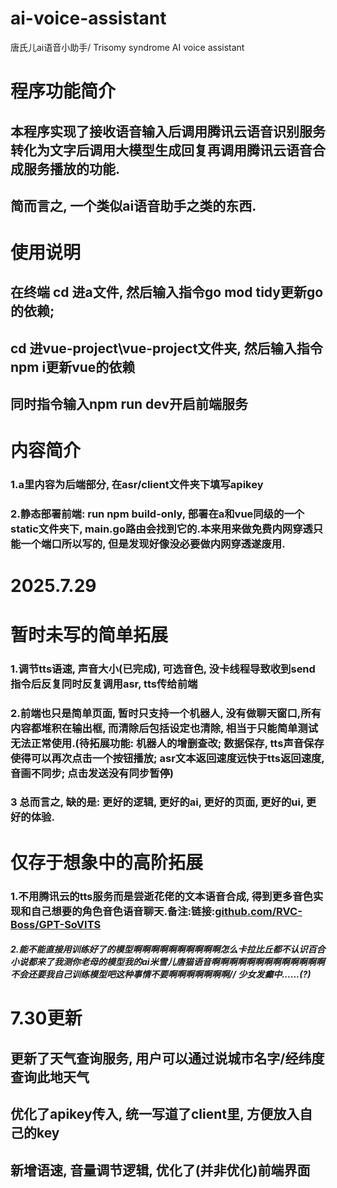 # ai-voice-assistant
唐氏儿ai语音小助手/ Trisomy syndrome AI voice assistant

# 程序功能简介
## 本程序实现了接收语音输入后调用腾讯云语音识别服务转化为文字后调用大模型生成回复再调用腾讯云语音合成服务播放的功能.
## 简而言之, 一个类似ai语音助手之类的东西.

# 使用说明
## 在终端 cd 进a文件, 然后输入指令go mod tidy更新go的依赖;
## cd 进vue-project\vue-project文件夹, 然后输入指令npm i更新vue的依赖
## 同时指令输入npm run dev开启前端服务

# 内容简介
### 1.a里内容为后端部分, 在asr/client文件夹下填写apikey
### 2.静态部署前端: run npm build-only, 部署在a和vue同级的一个static文件夹下, main.go路由会找到它的.本来用来做免费内网穿透只能一个端口所以写的, 但是发现好像没必要做内网穿透遂废用.

# 2025.7.29
# 暂时未写的简单拓展
### 1.调节tts语速, 声音大小(已完成), 可选音色, 没卡线程导致收到send指令后反复同时反复调用asr, tts传给前端
### 2.前端也只是简单页面, 暂时只支持一个机器人, 没有做聊天窗口,所有内容都堆积在输出框, 而清除后包括设定也清除, 相当于只能简单测试无法正常使用.(待拓展功能: 机器人的增删查改; 数据保存, tts声音保存使得可以再次点击一个按钮播放; asr文本返回速度远快于tts返回速度, 音画不同步; 点击发送没有同步暂停)
### 3 总而言之, 缺的是: 更好的逻辑, 更好的ai, 更好的页面, 更好的ui, 更好的体验.

# 仅存于想象中的高阶拓展
### 1.不用腾讯云的tts服务而是尝逝花佬的文本语音合成, 得到更多音色实现和自己想要的角色音色语音聊天.备注:链接:[github.com/RVC-Boss/GPT-SoVITS](https://github.com/RVC-Boss/GPT-SoVITS)
##### 2.能不能直接用训练好了的模型啊啊啊啊啊啊啊啊啊啊怎么卡拉比丘都不认识百合小说都来了我测你老母的模型我的ai米雪儿唐猫语音啊啊啊啊啊啊啊啊啊啊啊啊啊不会还要我自己训练模型吧这种事情不要啊啊啊啊啊啊啊// 少女发癫中......(?)

# 7.30更新
## 更新了天气查询服务, 用户可以通过说城市名字/经纬度查询此地天气
## 优化了apikey传入, 统一写道了client里, 方便放入自己的key
## 新增语速, 音量调节逻辑, 优化了(并非优化)前端界面